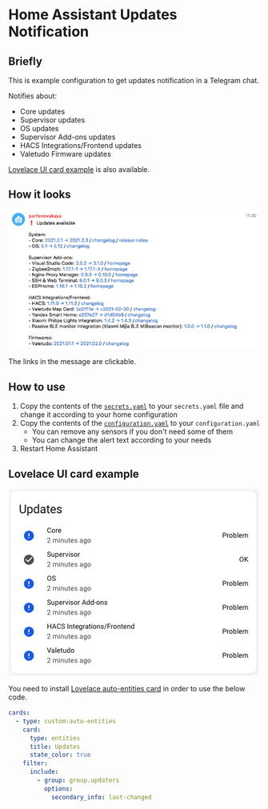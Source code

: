 # Home Assistant Updates Notification

## Briefly

This is example configuration to get updates notification in a Telegram chat.

Notifies about:

- Core updates
- Supervisor updates
- OS updates
- Supervisor Add-ons updates
- HACS Integrations/Frontend updates
- Valetudo Firmware updates

[Lovelace UI card example](#lovelace-ui-card-example) is also available.

## How it looks

![image](https://raw.githubusercontent.com/krpn/home-assistant-updates-notification/master/images/telegram.png)

The links in the message are clickable.

## How to use

1. Copy the contents of the [`secrets.yaml`](https://github.com/krpn/home-assistant-updates-notification/blob/master/secrets.yaml) to your `secrets.yaml` file and change it according to your home configuration
1. Copy the contents of the [`configuration.yaml`](https://github.com/krpn/home-assistant-updates-notification/blob/master/configuration.yaml) to your `configuration.yaml`
    - You can remove any sensors if you don't need some of them
    - You can change the alert text according to your needs
1. Restart Home Assistant

## Lovelace UI card example

![image](https://raw.githubusercontent.com/krpn/home-assistant-updates-notification/master/images/lovelace.png)

You need to install [Lovelace auto-entities card](https://github.com/thomasloven/lovelace-auto-entities) in order to use the below code.

```yaml
cards:
  - type: custom:auto-entities
    card:
      type: entities
      title: Updates
      state_color: true
    filter:
      include:
        - group: group.updaters
          options:
            secondary_info: last-changed
```
